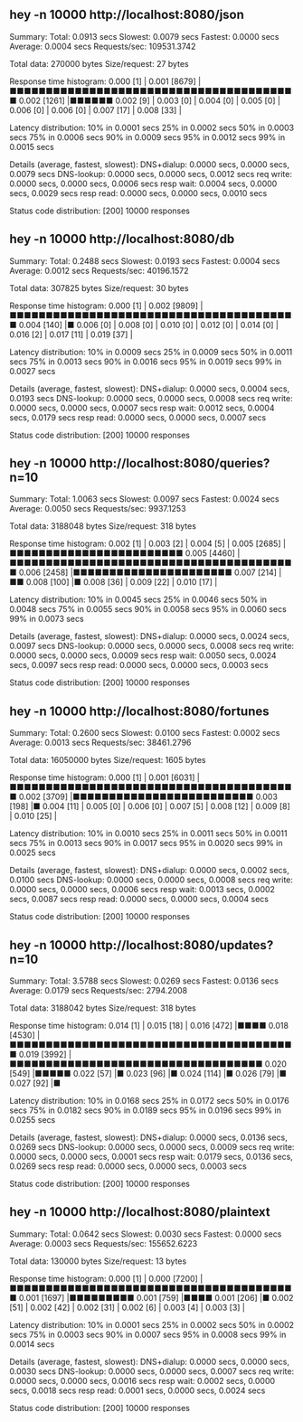 ##  hey -n 10000 http://localhost:8080/json

Summary:
  Total:	0.0913 secs
  Slowest:	0.0079 secs
  Fastest:	0.0000 secs
  Average:	0.0004 secs
  Requests/sec:	109531.3742
  
  Total data:	270000 bytes
  Size/request:	27 bytes

Response time histogram:
  0.000 [1]	|
  0.001 [8679]	|■■■■■■■■■■■■■■■■■■■■■■■■■■■■■■■■■■■■■■■■
  0.002 [1261]	|■■■■■■
  0.002 [9]	|
  0.003 [0]	|
  0.004 [0]	|
  0.005 [0]	|
  0.006 [0]	|
  0.006 [0]	|
  0.007 [17]	|
  0.008 [33]	|


Latency distribution:
  10% in 0.0001 secs
  25% in 0.0002 secs
  50% in 0.0003 secs
  75% in 0.0006 secs
  90% in 0.0009 secs
  95% in 0.0012 secs
  99% in 0.0015 secs

Details (average, fastest, slowest):
  DNS+dialup:	0.0000 secs, 0.0000 secs, 0.0079 secs
  DNS-lookup:	0.0000 secs, 0.0000 secs, 0.0012 secs
  req write:	0.0000 secs, 0.0000 secs, 0.0006 secs
  resp wait:	0.0004 secs, 0.0000 secs, 0.0029 secs
  resp read:	0.0000 secs, 0.0000 secs, 0.0010 secs

Status code distribution:
  [200]	10000 responses



##  hey -n 10000 http://localhost:8080/db

Summary:
  Total:	0.2488 secs
  Slowest:	0.0193 secs
  Fastest:	0.0004 secs
  Average:	0.0012 secs
  Requests/sec:	40196.1572
  
  Total data:	307825 bytes
  Size/request:	30 bytes

Response time histogram:
  0.000 [1]	|
  0.002 [9809]	|■■■■■■■■■■■■■■■■■■■■■■■■■■■■■■■■■■■■■■■■
  0.004 [140]	|■
  0.006 [0]	|
  0.008 [0]	|
  0.010 [0]	|
  0.012 [0]	|
  0.014 [0]	|
  0.016 [2]	|
  0.017 [11]	|
  0.019 [37]	|


Latency distribution:
  10% in 0.0009 secs
  25% in 0.0009 secs
  50% in 0.0011 secs
  75% in 0.0013 secs
  90% in 0.0016 secs
  95% in 0.0019 secs
  99% in 0.0027 secs

Details (average, fastest, slowest):
  DNS+dialup:	0.0000 secs, 0.0004 secs, 0.0193 secs
  DNS-lookup:	0.0000 secs, 0.0000 secs, 0.0008 secs
  req write:	0.0000 secs, 0.0000 secs, 0.0007 secs
  resp wait:	0.0012 secs, 0.0004 secs, 0.0179 secs
  resp read:	0.0000 secs, 0.0000 secs, 0.0007 secs

Status code distribution:
  [200]	10000 responses



##  hey -n 10000 http://localhost:8080/queries?n=10

Summary:
  Total:	1.0063 secs
  Slowest:	0.0097 secs
  Fastest:	0.0024 secs
  Average:	0.0050 secs
  Requests/sec:	9937.1253
  
  Total data:	3188048 bytes
  Size/request:	318 bytes

Response time histogram:
  0.002 [1]	|
  0.003 [2]	|
  0.004 [5]	|
  0.005 [2685]	|■■■■■■■■■■■■■■■■■■■■■■■■
  0.005 [4460]	|■■■■■■■■■■■■■■■■■■■■■■■■■■■■■■■■■■■■■■■■
  0.006 [2458]	|■■■■■■■■■■■■■■■■■■■■■■
  0.007 [214]	|■■
  0.008 [100]	|■
  0.008 [36]	|
  0.009 [22]	|
  0.010 [17]	|


Latency distribution:
  10% in 0.0045 secs
  25% in 0.0046 secs
  50% in 0.0048 secs
  75% in 0.0055 secs
  90% in 0.0058 secs
  95% in 0.0060 secs
  99% in 0.0073 secs

Details (average, fastest, slowest):
  DNS+dialup:	0.0000 secs, 0.0024 secs, 0.0097 secs
  DNS-lookup:	0.0000 secs, 0.0000 secs, 0.0008 secs
  req write:	0.0000 secs, 0.0000 secs, 0.0009 secs
  resp wait:	0.0050 secs, 0.0024 secs, 0.0097 secs
  resp read:	0.0000 secs, 0.0000 secs, 0.0003 secs

Status code distribution:
  [200]	10000 responses



##  hey -n 10000 http://localhost:8080/fortunes

Summary:
  Total:	0.2600 secs
  Slowest:	0.0100 secs
  Fastest:	0.0002 secs
  Average:	0.0013 secs
  Requests/sec:	38461.2796
  
  Total data:	16050000 bytes
  Size/request:	1605 bytes

Response time histogram:
  0.000 [1]	|
  0.001 [6031]	|■■■■■■■■■■■■■■■■■■■■■■■■■■■■■■■■■■■■■■■■
  0.002 [3709]	|■■■■■■■■■■■■■■■■■■■■■■■■■
  0.003 [198]	|■
  0.004 [11]	|
  0.005 [0]	|
  0.006 [0]	|
  0.007 [5]	|
  0.008 [12]	|
  0.009 [8]	|
  0.010 [25]	|


Latency distribution:
  10% in 0.0010 secs
  25% in 0.0011 secs
  50% in 0.0011 secs
  75% in 0.0013 secs
  90% in 0.0017 secs
  95% in 0.0020 secs
  99% in 0.0025 secs

Details (average, fastest, slowest):
  DNS+dialup:	0.0000 secs, 0.0002 secs, 0.0100 secs
  DNS-lookup:	0.0000 secs, 0.0000 secs, 0.0008 secs
  req write:	0.0000 secs, 0.0000 secs, 0.0006 secs
  resp wait:	0.0013 secs, 0.0002 secs, 0.0087 secs
  resp read:	0.0000 secs, 0.0000 secs, 0.0004 secs

Status code distribution:
  [200]	10000 responses



##  hey -n 10000 http://localhost:8080/updates?n=10

Summary:
  Total:	3.5788 secs
  Slowest:	0.0269 secs
  Fastest:	0.0136 secs
  Average:	0.0179 secs
  Requests/sec:	2794.2008
  
  Total data:	3188042 bytes
  Size/request:	318 bytes

Response time histogram:
  0.014 [1]	|
  0.015 [18]	|
  0.016 [472]	|■■■■
  0.018 [4530]	|■■■■■■■■■■■■■■■■■■■■■■■■■■■■■■■■■■■■■■■■
  0.019 [3992]	|■■■■■■■■■■■■■■■■■■■■■■■■■■■■■■■■■■■
  0.020 [549]	|■■■■■
  0.022 [57]	|■
  0.023 [96]	|■
  0.024 [114]	|■
  0.026 [79]	|■
  0.027 [92]	|■


Latency distribution:
  10% in 0.0168 secs
  25% in 0.0172 secs
  50% in 0.0176 secs
  75% in 0.0182 secs
  90% in 0.0189 secs
  95% in 0.0196 secs
  99% in 0.0255 secs

Details (average, fastest, slowest):
  DNS+dialup:	0.0000 secs, 0.0136 secs, 0.0269 secs
  DNS-lookup:	0.0000 secs, 0.0000 secs, 0.0009 secs
  req write:	0.0000 secs, 0.0000 secs, 0.0001 secs
  resp wait:	0.0179 secs, 0.0136 secs, 0.0269 secs
  resp read:	0.0000 secs, 0.0000 secs, 0.0003 secs

Status code distribution:
  [200]	10000 responses



##  hey -n 10000 http://localhost:8080/plaintext

Summary:
  Total:	0.0642 secs
  Slowest:	0.0030 secs
  Fastest:	0.0000 secs
  Average:	0.0003 secs
  Requests/sec:	155652.6223
  
  Total data:	130000 bytes
  Size/request:	13 bytes

Response time histogram:
  0.000 [1]	|
  0.000 [7200]	|■■■■■■■■■■■■■■■■■■■■■■■■■■■■■■■■■■■■■■■■
  0.001 [1697]	|■■■■■■■■■
  0.001 [759]	|■■■■
  0.001 [206]	|■
  0.002 [51]	|
  0.002 [42]	|
  0.002 [31]	|
  0.002 [6]	|
  0.003 [4]	|
  0.003 [3]	|


Latency distribution:
  10% in 0.0001 secs
  25% in 0.0002 secs
  50% in 0.0002 secs
  75% in 0.0003 secs
  90% in 0.0007 secs
  95% in 0.0008 secs
  99% in 0.0014 secs

Details (average, fastest, slowest):
  DNS+dialup:	0.0000 secs, 0.0000 secs, 0.0030 secs
  DNS-lookup:	0.0000 secs, 0.0000 secs, 0.0007 secs
  req write:	0.0000 secs, 0.0000 secs, 0.0016 secs
  resp wait:	0.0002 secs, 0.0000 secs, 0.0018 secs
  resp read:	0.0001 secs, 0.0000 secs, 0.0024 secs

Status code distribution:
  [200]	10000 responses



